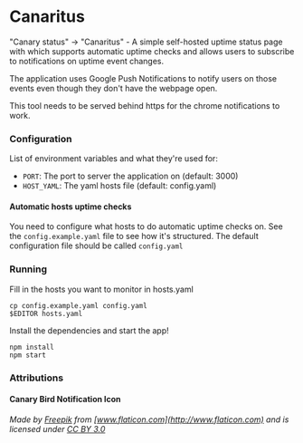 # Canaritus

"Canary status" -> "Canaritus" - A simple self-hosted uptime status page with which supports automatic uptime checks and allows users to subscribe to notifications on uptime event changes. 

The application uses Google Push Notifications to notify users on those events even though they don't have the webpage open.

This tool needs to be served behind https for the chrome notifications to work.

### Configuration
List of environment variables and what they're used for: 

- `PORT`: The port to server the application on (default: 3000)
- `HOST_YAML`: The yaml hosts file (default: config.yaml)

#### Automatic hosts uptime checks
You need to configure what hosts to do automatic uptime checks on. See the `config.example.yaml` file to see how it's structured. The default configuration file should be called `config.yaml`

### Running


Fill in the hosts you want to monitor in hosts.yaml

```
cp config.example.yaml config.yaml
$EDITOR hosts.yaml
```

Install the dependencies and start the app!

```
npm install
npm start
```

### Attributions
#### Canary Bird Notification Icon 
*Made by [Freepik](http://www.freepik.com) from [www.flaticon.com](http://www.flaticon.com) and is licensed under [CC BY 3.0](http://creativecommons.org/licenses/by/3.0/)*

